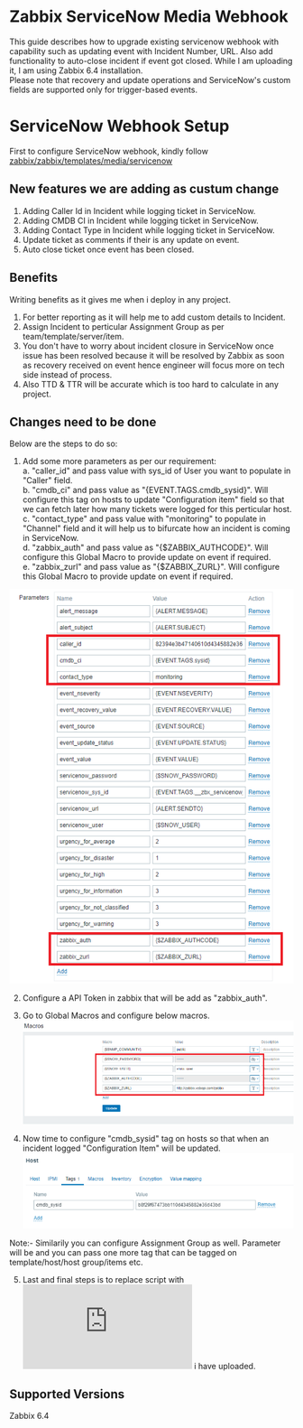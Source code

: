 # Zabbix ServiceNow Media Webhook 

This guide describes how to upgrade existing servicenow webhook with capability such as updating event with Incident Number, URL. Also add functionality to auto-close incident if event got closed. While I am uploading it, I am using Zabbix 6.4 installation.<br>
Please note that recovery and update operations and ServiceNow's custom fields are supported only for trigger-based events.

# ServiceNow Webhook Setup

First to configure ServiceNow webhook, kindly follow [zabbix/zabbix/templates/media/servicenow](https://github.com/zabbix/zabbix/tree/release/6.4/templates/media/servicenow)<br>

## New features we are adding as custum change

1.  Adding Caller Id in Incident while logging ticket in ServiceNow.
2.  Adding CMDB CI in Incident while logging ticket in ServiceNow.
3.  Adding Contact Type in Incident while logging ticket in ServiceNow.
4.  Update ticket as comments if their is any update on event.
5.  Auto close ticket once event has been closed.

## Benefits

Writing benefits as it gives me when i deploy in any project.

1.  For better reporting as it will help me to add custom details to Incident.
2.  Assign Incident to perticular Assignment Group as per team/template/server/item.
3.  You don't have to worry about incident closure in ServiceNow once issue has been resolved because it will be resolved by Zabbix as soon as recovery received on event hence engineer will focus more on tech side instead of process. 
4.  Also TTD & TTR will be accurate which is too hard to calculate in any project.

## Changes need to be done

Below are the steps to do so:

1.  Add some more parameters as per our requirement:<br>
    a.  "caller_id" and pass value with sys_id of User you want to populate in "Caller" field.<br>
    b.  "cmdb_ci" and pass value as "{EVENT.TAGS.cmdb_sysid}". Will configure this tag on hosts to update "Configuration item" field so that we can fetch later how many tickets were logged for this perticular host.<br>
    c.  "contact_type" and pass value with "monitoring" to populate in "Channel" field and it will help us to bifurcate how an incident is coming in ServiceNow.<br>
    d.  "zabbix_auth" and pass value as "{$ZABBIX_AUTHCODE}". Will configure this Global Macro to provide update on event if required. <br>
    e.  "zabbix_zurl" and pass value as "{$ZABBIX_ZURL}". Will configure this Global Macro to provide update on event if required.<br>

![New Parameters](https://github.com/vsbopi/zabbix/blob/fef4f14eb34467bb6660b059cf70482bca027dfe/ServiceNow%20Media%20Webhook/images/image1.png?raw=true)

2.  Configure a API Token in zabbix that will be add as "zabbix_auth".

3.  Go to Global Macros and configure below macros.
![Global Macros](https://github.com/vsbopi/zabbix/blob/003fb9cd62ab1cc88405332490d1abe1e2f28e9e/ServiceNow%20Media%20Webhook/images/image2.png?raw=true)

4.  Now time to configure "cmdb_sysid" tag on hosts so that when an incident logged "Configuration Item" will be updated.
![Host Config](https://github.com/vsbopi/zabbix/blob/b560dadd16a8b7090ace562e95e3aa0f476921eb/ServiceNow%20Media%20Webhook/images/image3.png?raw=true)

Note:- Similarily you can configure Assignment Group as well. Parameter will be and you can pass one more tag that can be tagged on template/host/host group/items etc.

5.  Last and final steps is to replace script with ![Script.js](https://github.com/vsbopi/zabbix/blob/b560dadd16a8b7090ace562e95e3aa0f476921eb/ServiceNow%20Media%20Webhook/Script.js) i have uploaded.
## Supported Versions
Zabbix 6.4